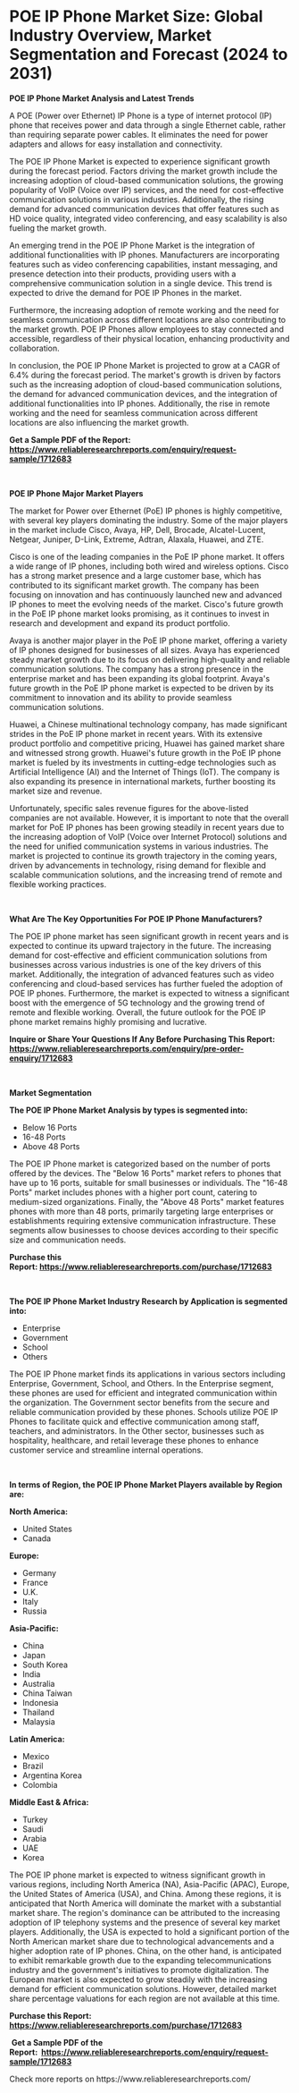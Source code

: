 <p><h1>POE IP Phone Market Size: Global Industry Overview, Market Segmentation and Forecast (2024 to 2031)</h1></p><p><strong>POE IP Phone Market Analysis and Latest Trends</strong></p>
<p><p>A POE (Power over Ethernet) IP Phone is a type of internet protocol (IP) phone that receives power and data through a single Ethernet cable, rather than requiring separate power cables. It eliminates the need for power adapters and allows for easy installation and connectivity.</p><p>The POE IP Phone Market is expected to experience significant growth during the forecast period. Factors driving the market growth include the increasing adoption of cloud-based communication solutions, the growing popularity of VoIP (Voice over IP) services, and the need for cost-effective communication solutions in various industries. Additionally, the rising demand for advanced communication devices that offer features such as HD voice quality, integrated video conferencing, and easy scalability is also fueling the market growth.</p><p>An emerging trend in the POE IP Phone Market is the integration of additional functionalities with IP phones. Manufacturers are incorporating features such as video conferencing capabilities, instant messaging, and presence detection into their products, providing users with a comprehensive communication solution in a single device. This trend is expected to drive the demand for POE IP Phones in the market.</p><p>Furthermore, the increasing adoption of remote working and the need for seamless communication across different locations are also contributing to the market growth. POE IP Phones allow employees to stay connected and accessible, regardless of their physical location, enhancing productivity and collaboration.</p><p>In conclusion, the POE IP Phone Market is projected to grow at a CAGR of 6.4% during the forecast period. The market's growth is driven by factors such as the increasing adoption of cloud-based communication solutions, the demand for advanced communication devices, and the integration of additional functionalities into IP phones. Additionally, the rise in remote working and the need for seamless communication across different locations are also influencing the market growth.</p></p>
<p><strong>Get a Sample PDF of the Report:&nbsp; <a href="https://www.reliableresearchreports.com/enquiry/request-sample/1712683">https://www.reliableresearchreports.com/enquiry/request-sample/1712683</a></strong></p>
<p>&nbsp;</p>
<p><strong>POE IP Phone Major Market Players</strong></p>
<p><p>The market for Power over Ethernet (PoE) IP phones is highly competitive, with several key players dominating the industry. Some of the major players in the market include Cisco, Avaya, HP, Dell, Brocade, Alcatel-Lucent, Netgear, Juniper, D-Link, Extreme, Adtran, Alaxala, Huawei, and ZTE.</p><p>Cisco is one of the leading companies in the PoE IP phone market. It offers a wide range of IP phones, including both wired and wireless options. Cisco has a strong market presence and a large customer base, which has contributed to its significant market growth. The company has been focusing on innovation and has continuously launched new and advanced IP phones to meet the evolving needs of the market. Cisco's future growth in the PoE IP phone market looks promising, as it continues to invest in research and development and expand its product portfolio.</p><p>Avaya is another major player in the PoE IP phone market, offering a variety of IP phones designed for businesses of all sizes. Avaya has experienced steady market growth due to its focus on delivering high-quality and reliable communication solutions. The company has a strong presence in the enterprise market and has been expanding its global footprint. Avaya's future growth in the PoE IP phone market is expected to be driven by its commitment to innovation and its ability to provide seamless communication solutions.</p><p>Huawei, a Chinese multinational technology company, has made significant strides in the PoE IP phone market in recent years. With its extensive product portfolio and competitive pricing, Huawei has gained market share and witnessed strong growth. Huawei's future growth in the PoE IP phone market is fueled by its investments in cutting-edge technologies such as Artificial Intelligence (AI) and the Internet of Things (IoT). The company is also expanding its presence in international markets, further boosting its market size and revenue.</p><p>Unfortunately, specific sales revenue figures for the above-listed companies are not available. However, it is important to note that the overall market for PoE IP phones has been growing steadily in recent years due to the increasing adoption of VoIP (Voice over Internet Protocol) solutions and the need for unified communication systems in various industries. The market is projected to continue its growth trajectory in the coming years, driven by advancements in technology, rising demand for flexible and scalable communication solutions, and the increasing trend of remote and flexible working practices.</p></p>
<p>&nbsp;</p>
<p><strong>What Are The Key Opportunities For POE IP Phone Manufacturers?</strong></p>
<p><p>The POE IP phone market has seen significant growth in recent years and is expected to continue its upward trajectory in the future. The increasing demand for cost-effective and efficient communication solutions from businesses across various industries is one of the key drivers of this market. Additionally, the integration of advanced features such as video conferencing and cloud-based services has further fueled the adoption of POE IP phones. Furthermore, the market is expected to witness a significant boost with the emergence of 5G technology and the growing trend of remote and flexible working. Overall, the future outlook for the POE IP phone market remains highly promising and lucrative.</p></p>
<p><strong>Inquire or Share Your Questions If Any Before Purchasing This Report: <a href="https://www.reliableresearchreports.com/enquiry/pre-order-enquiry/1712683">https://www.reliableresearchreports.com/enquiry/pre-order-enquiry/1712683</a></strong></p>
<p>&nbsp;</p>
<p><strong>Market Segmentation</strong></p>
<p><strong>The POE IP Phone Market Analysis by types is segmented into:</strong></p>
<p><ul><li>Below 16 Ports</li><li>16-48 Ports</li><li>Above 48 Ports</li></ul></p>
<p><p>The POE IP Phone market is categorized based on the number of ports offered by the devices. The "Below 16 Ports" market refers to phones that have up to 16 ports, suitable for small businesses or individuals. The "16-48 Ports" market includes phones with a higher port count, catering to medium-sized organizations. Finally, the "Above 48 Ports" market features phones with more than 48 ports, primarily targeting large enterprises or establishments requiring extensive communication infrastructure. These segments allow businesses to choose devices according to their specific size and communication needs.</p></p>
<p><strong>Purchase this Report:&nbsp;<a href="https://www.reliableresearchreports.com/purchase/1712683">https://www.reliableresearchreports.com/purchase/1712683</a></strong></p>
<p>&nbsp;</p>
<p><strong>The POE IP Phone Market Industry Research by Application is segmented into:</strong></p>
<p><ul><li>Enterprise</li><li>Government</li><li>School</li><li>Others</li></ul></p>
<p><p>The POE IP Phone market finds its applications in various sectors including Enterprise, Government, School, and Others. In the Enterprise segment, these phones are used for efficient and integrated communication within the organization. The Government sector benefits from the secure and reliable communication provided by these phones. Schools utilize POE IP Phones to facilitate quick and effective communication among staff, teachers, and administrators. In the Other sector, businesses such as hospitality, healthcare, and retail leverage these phones to enhance customer service and streamline internal operations.</p></p>
<p>&nbsp;</p>
<p><strong>In terms of Region, the POE IP Phone Market Players available by Region are:</strong></p>
<p>
    <p> <strong> North America: </strong>
        <ul>
            <li>United States</li>
            <li>Canada</li>
        </ul>
        </p> 
    <p> <strong> Europe: </strong>
        <ul>
            <li>Germany</li>
            <li>France</li>
            <li>U.K.</li>
            <li>Italy</li>
            <li>Russia</li>
        </ul>
        </p> 
    <p> <strong> Asia-Pacific: </strong>
        <ul>
            <li>China</li>
            <li>Japan</li>
            <li>South Korea</li>
            <li>India</li>
            <li>Australia</li>
            <li>China Taiwan</li>
            <li>Indonesia</li>
            <li>Thailand</li>
            <li>Malaysia</li>
        </ul>
        </p> 
    <p> <strong> Latin America: </strong>
        <ul>
            <li>Mexico</li>
            <li>Brazil</li>
            <li>Argentina Korea</li>
            <li>Colombia</li>
        </ul>
        </p> 
    <p> <strong> Middle East & Africa: </strong>
        <ul>
            <li>Turkey</li>
            <li>Saudi</li>
            <li>Arabia</li>
            <li>UAE</li>
            <li>Korea</li>
        </ul>
    </p>
    </p>
<p><p>The POE IP phone market is expected to witness significant growth in various regions, including North America (NA), Asia-Pacific (APAC), Europe, the United States of America (USA), and China. Among these regions, it is anticipated that North America will dominate the market with a substantial market share. The region's dominance can be attributed to the increasing adoption of IP telephony systems and the presence of several key market players. Additionally, the USA is expected to hold a significant portion of the North American market share due to technological advancements and a higher adoption rate of IP phones. China, on the other hand, is anticipated to exhibit remarkable growth due to the expanding telecommunications industry and the government's initiatives to promote digitalization. The European market is also expected to grow steadily with the increasing demand for efficient communication solutions. However, detailed market share percentage valuations for each region are not available at this time.</p></p>
<p><strong>Purchase this Report: <a href="https://www.reliableresearchreports.com/purchase/1712683">https://www.reliableresearchreports.com/purchase/1712683</a></strong></p>
<p>&nbsp;<strong>Get a Sample PDF of the Report:&nbsp;&nbsp;<a href="https://www.reliableresearchreports.com/enquiry/request-sample/1712683">https://www.reliableresearchreports.com/enquiry/request-sample/1712683</a></strong></p>
<p><strong></strong></p>
<p>Check more reports on https://www.reliableresearchreports.com/</p>
